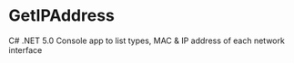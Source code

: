 # GetIPAddress
C# .NET 5.0 Console app to list types, MAC &amp; IP address of each network interface
